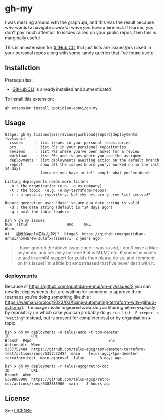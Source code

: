 # gh-my

I was messing around with the graph api, and this was the result because who wants to navigate a web UI when you have a terminal. If like me, you don't pay much attention to issues raised on your public repos, then this is marginally useful

This is an extension for [GitHub CLI](https://cli.github.com/) that just lists any issues/prs raised in your personal repos along with some handy queries that I've found useful.

## Installation

Prerequisites:
 * [GitHub CLI](https://cli.github.com/) is already installed and authenticated

To install this extension:

```
gh extension install quotidian-ennui/gh-my
```

## Usage

```
Usage: gh my [issues|prs|reviews|workload|report|deployments] [options]
  issues      : list issues in your personal repositories
  prs         : list PRs in your persional repositories
  reviews     : list PRs where you've been asked for a review
  workload    : list PRs and issues where you are the assignee
  deployments : list deployments awaiting action on the default branch
  report      : show all the issues & prs you've worked on in the last 14 days
                (because you have to tell people what you've done)

Listing deployments needs more filters
  -o : the organisation (e.g. -o my-company)
  -t : the topic  (e.g. -o my-terraform-repos)
  -r : a specific repository, but why not use gh run list instead?

Report generation uses 'date' so any gnu date string is valid
  -d : the date string (default is "14 days ago")
  -q : omit the table headers

```

```
bsh ❯ gh my issues
Num  Title                  Who     URL                                                          When
#1   能增加Apple芯片支持吗？  binge6  https://github.com/quotidian-ennui/homebrew-zulufx/issues/1  2 years ago
```

> I have ignored the above issue since it was raised, I don't have a Mac any more, and certainly not one that is M1/M2 etc. If someone wants to add in arm64 support for zulufx then please do so, and comment on this issue! I'm a little bit embarrassed that I've never dealt with it.

### deployments

Because of https://github.com/quotidian-ennui/gh-my/issues/2 you can now list deployments that are waiting for someone to approve them (perhaps you're doing something like this : https://warman.io/blog/2023/03/fixing-automating-terraform-with-github-actions/). The usage model is geared towards you filtering either explicitly by repository (in which case you can probably do `gh run list -R <repo> -s "waiting"` instead, but is present for completeness) or by organisation + topic.

```
bsh ❯ gh my deployments -o telus-agcg -t tpm-demeter
ID          URL                                                                               Branch  Repo                                   Env            Actionable  When
5357752484  https://github.com/telus-agcg/tpm-demeter-terraform-test/actions/runs/5357752484  main    telus-agcg/tpm-demeter-terraform-test  main-approval  false       3 days ago

bsh ❯ gh my deployments -r telus-agcg/retro-cdc
ID          URL                                                              Branch  When
5388868900  https://github.com/telus-agcg/retro-cdc/actions/runs/5388868900  main    3 hours ago
```

## License

See [LICENSE](./LICENSE)
